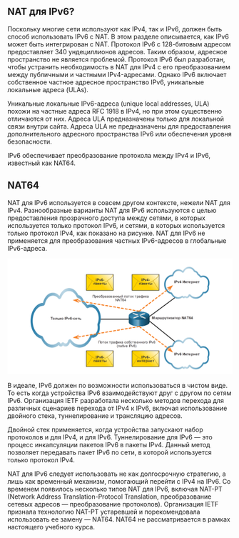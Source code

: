 <!-- 6.7.1 -->
## NAT для IPv6?

Поскольку многие сети используют как IPv4, так и IPv6, должен быть способ использовать IPv6 с NAT. В этом разделе описывается, как IPv6 может быть интегрирован с NAT. Протокол IPv6 с 128-битовым адресом предоставляет 340 ундециллионов адресов. Таким образом, адресное пространство не является проблемой. Протокол IPv6 был разработан, чтобы устранить необходимость в NAT для IPv4 с его преобразованием между публичными и частными IPv4-адресами. Однако IPv6 включает собственное частное адресное пространство IPv6, уникальные локальные адреса (ULAs).

Уникальные локальные IPv6-адреса (unique local addresses, ULA) похожи на частные адреса RFC 1918 в IPv4, но при этом существенно отличаются от них. Адреса ULA предназначены только для локальной связи внутри сайта. Адреса ULA не предназначены для предоставления дополнительного адресного пространства IPv6 или обеспечения уровня безопасности.

IPv6 обеспечивает преобразование протокола между IPv4 и IPv6, известный как NAT64.

<!-- 6.7.2 -->
## NAT64

NAT для IPv6 используется в совсем другом контексте, нежели NAT для IPv4. Разнообразные варианты NAT для IPv6 используются с целью предоставления прозрачного доступа между сетями, в которых используется только протокол IPv6, и сетями, в которых используется только протокол IPv4, как показано на рисунке. NAT для IPv6 не применяется для преобразования частных IPv6-адресов в глобальные IPv6-адреса.

![](./assets/6.7.2.png)
<!-- /courses/ensa-dl/ae8e8c86-34fd-11eb-ba19-f1886492e0e4/aeb54e66-34fd-11eb-ba19-f1886492e0e4/assets/c6428c80-1c46-11ea-af56-e368b99e9723.svg -->

<!--
На рисунке изображено преобразование NAT64 или IPv6 NAT. Маршрутизатор с надписью NAT64 подключен к Интернету IPv4, Интернету IPv6 и сети только IPv6. Собственный поток трафика IPv6 отображается в сетях IPv6, в то время как поток транслярованного трафика NAT64 отображается для сети IPv4.
-->

В идеале, IPv6 должен по возможности использоваться в чистом виде. То есть когда устройства IPv6 взаимодействуют друг с другом по сетям IPv6. Организация IETF разработала несколько методов перехода для различных сценариев перехода от IPv4 к IPv6, включая использование двойного стека, туннелирование и трансляцию адресов.

Двойной стек применяется, когда устройства запускают набор протоколов и для IPv4, и для IPv6. Туннелирование для IPv6 — это процесс инкапсуляции пакетов IPv6 в пакеты IPv4. Данный метод позволяет передавать пакет IPv6 по сети, в которой используется только протокол IPv4.

NAT для IPv6 следует использовать не как долгосрочную стратегию, а лишь как временный механизм, помогающий перейти с IPv4 на IPv6. Со временем появилось несколько типов NAT для IPv6, включая NAT-PT (Network Address Translation-Protocol Translation, преобразование сетевых адресов — преобразование протоколов). Организация IETF признала технологию NAT-PT устаревшей и порекомендовала использовать ее замену — NAT64. NAT64 не рассматривается в рамках настоящего учебного курса.

